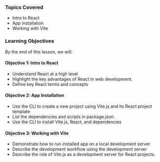 <!-- h1, h2 already used by CTD Learns -->
### Topics Covered

- Intro to React
- App installation
- Working with Vite

### Learning Objectives

By the end of this lesson, we will:

#### Objective 1: Intro to React

- Understand React at a high level
- Highlight the key advantages of React in web development.
- Define key React terms and concepts

#### Objective 2: App Installation

- Use the CLI to create a new project using Vite.js and its React project template
- List the dependencies and scripts in package.json.
- Use the CLI to install Vite.js, React, and dependencies

#### Objective 3: Working with Vite

- Demonstrate how to run installed app on a local development server
- Describe the development workflow using the development server
- Describe the role of Vite.js as a development server for React projects.
